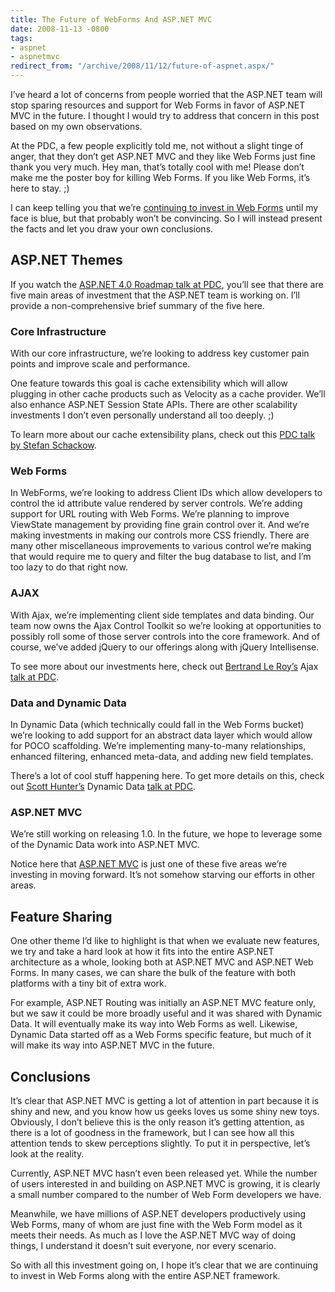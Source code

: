 ```yaml
---
title: The Future of WebForms And ASP.NET MVC
date: 2008-11-13 -0800
tags:
- aspnet
- aspnetmvc
redirect_from: "/archive/2008/11/12/future-of-aspnet.aspx/"
---
```


I’ve heard a lot of concerns from people worried that the ASP.NET team
will stop sparing resources and support for Web Forms in favor of
ASP.NET MVC in the future. I thought I would try to address that concern
in this post based on my own observations.

At the PDC, a few people explicitly told me, not without a slight tinge
of anger, that they don’t get ASP.NET MVC and they like Web Forms just
fine thank you very much. Hey man, that’s totally cool with me! Please
don’t make me the poster boy for killing Web Forms. If you like Web
Forms, it’s here to stay. ;)

I can keep telling you that we’re [continuing to invest in Web
Forms](http://www.misfitgeek.com/Will+ASPNET+MVC+Be+The+Main+Web+UI+Platform+For+ASPNET.aspx "Will ASP.NET MVC be the main UI platform for ASP.NET")
until my face is blue, but that probably won’t be convincing. So I will
instead present the facts and let you draw your own conclusions.

ASP.NET Themes
--------------

If you watch the [ASP.NET 4.0 Roadmap talk at
PDC](http://channel9.msdn.com/pdc2008/PC20/ "ASP.NET 4.0 Roadmap at PDC"),
you’ll see that there are five main areas of investment that the ASP.NET
team is working on. I’ll provide a non-comprehensive brief summary of
the five here.

### Core Infrastructure

With our core infrastructure, we’re looking to address key customer pain
points and improve scale and performance.

One feature towards this goal is cache extensibility which will allow
plugging in other cache products such as Velocity as a cache provider.
We’ll also enhance ASP.NET Session State APIs. There are other
scalability investments I don’t even personally understand all too
deeply. ;)

To learn more about our cache extensibility plans, check out this [PDC
talk by Stefan
Schackow](http://channel9.msdn.com/pdc2008/PC41/ "Stefan Schackow's Cache Extensibility Talk at PDC").

### Web Forms

In WebForms, we’re looking to address Client IDs which allow developers
to control the id attribute value rendered by server controls. We’re
adding support for URL routing with Web Forms. We’re planning to improve
ViewState management by providing fine grain control over it. And we’re
making investments in making our controls more CSS friendly. There are
many other miscellaneous improvements to various control we’re making
that would require me to query and filter the bug database to list, and
I’m too lazy to do that right now.

### AJAX

With Ajax, we’re implementing client side templates and data binding.
Our team now owns the Ajax Control Toolkit so we’re looking at
opportunities to possibly roll some of those server controls into the
core framework. And of course, we’ve added jQuery to our offerings along
with jQuery Intellisense.

To see more about our investments here, check out [Bertrand Le
Roy’s](http://blogs.msdn.com/scothu/ "Tales from the Evil Empire") Ajax
[talk at
PDC](http://channel9.msdn.com/pdc2008/PC32/ "ASP.NET Ajax Futures").

### Data and Dynamic Data

In Dynamic Data (which technically could fall in the Web Forms bucket)
we’re looking to add support for an abstract data layer which would
allow for POCO scaffolding. We’re implementing many-to-many
relationships, enhanced filtering, enhanced meta-data, and adding new
field templates.

There’s a lot of cool stuff happening here. To get more details on this,
check out [Scott
Hunter’s](http://blogs.msdn.com/scothu/ "Scott Hunter's Blog") Dynamic
Data [talk at
PDC](http://channel9.msdn.com/pdc2008/PC30/ "ASP.NET Dynamic Data at PDC").

### ASP.NET MVC

We’re still working on releasing 1.0. In the future, we hope to leverage
some of the Dynamic Data work into ASP.NET MVC.

Notice here that [ASP.NET MVC](http://asp.net/mvc "ASP.NET MVC Website")
is just one of these five areas we’re investing in moving forward. It’s
not somehow starving our efforts in other areas.

Feature Sharing
---------------

One other theme I’d like to highlight is that when we evaluate new
features, we try and take a hard look at how it fits into the entire
ASP.NET architecture as a whole, looking both at ASP.NET MVC and ASP.NET
Web Forms. In many cases, we can share the bulk of the feature with both
platforms with a tiny bit of extra work.

For example, ASP.NET Routing was initially an ASP.NET MVC feature only,
but we saw it could be more broadly useful and it was shared with
Dynamic Data. It will eventually make its way into Web Forms as well.
Likewise, Dynamic Data started off as a Web Forms specific feature, but
much of it will make its way into ASP.NET MVC in the future.

Conclusions
-----------

It’s clear that ASP.NET MVC is getting a lot of attention in part
because it is shiny and new, and you know how us geeks loves us some
shiny new toys. Obviously, I don’t believe this is the only reason it’s
getting attention, as there is a lot of goodness in the framework, but I
can see how all this attention tends to skew perceptions slightly. To
put it in perspective, let’s look at the reality.

Currently, ASP.NET MVC hasn’t even been released yet. While the number
of users interested in and building on ASP.NET MVC is growing, it is
clearly a small number compared to the number of Web Form developers we
have.

Meanwhile, we have millions of ASP.NET developers productively using Web
Forms, many of whom are just fine with the Web Form model as it meets
their needs. As much as I love the ASP.NET MVC way of doing things, I
understand it doesn’t suit everyone, nor every scenario.

So with all this investment going on, I hope it’s clear that we are
continuing to invest in Web Forms along with the entire ASP.NET
framework.

